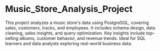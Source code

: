 # Music_Store_Analysis_Project
This project analyzes a music store's data using PostgreSQL, covering sales, customers, tracks, and employees. It includes schema design, data cleaning, sales insights, and query optimization. Key insights include top-selling albums, customer behavior, and revenue trends. Ideal for SQL learners and data analysts exploring real-world business data. 

